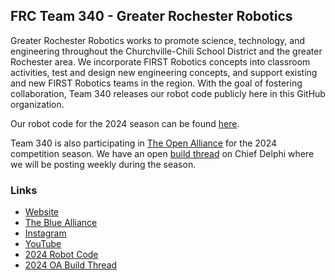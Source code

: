 ## FRC Team 340 - Greater Rochester Robotics

Greater Rochester Robotics works to promote science, technology, and engineering throughout the Churchville-Chili School District and the greater Rochester area. We incorporate FIRST Robotics concepts into classroom activities, test and design new engineering concepts, and support existing and new FIRST Robotics teams in the region. With the goal of fostering collaboration, Team 340 releases our robot code publicly here in this GitHub organization.

Our robot code for the 2024 season can be found [here](https://github.com/Greater-Rochester-Robotics/Crescendo2024-340).

Team 340 is also participating in [The Open Alliance](https://theopenalliance.com) for the 2024 competition season. We have an open [build thread](https://www.chiefdelphi.com/t/frc-team-340-greater-rochester-robotics-2024-build-thread-open-alliance/443107) on Chief Delphi where we will be posting weekly during the season.

### Links
- [Website](https://team340.org)
- [The Blue Alliance](https://thebluealliance.com/team/340)
- [Instagram](https://instagram.com/grr340)
- [YouTube](https://youtube.com/@grr340)
- [2024 Robot Code](https://github.com/Greater-Rochester-Robotics/Crescendo2024-340)
- [2024 OA Build Thread](https://www.chiefdelphi.com/t/frc-team-340-greater-rochester-robotics-2024-build-thread-open-alliance/443107)
